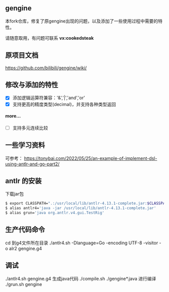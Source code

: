 ## gengine
本fork仓库，修复了原gengine出现的问题，以及添加了一些使用过程中需要的特性。

请随意取用，有问题可联系 <b>vx:cookedsteak</b>

## 原项目文档
https://github.com/bilibili/gengine/wiki/

## 修改与添加的特性

- [x] 添加逻辑运算符兼容：'&','|','and','or'
- [x] 支持更高的精度类型(decimal)，并支持各种类型返回

#### more...

- [ ] 支持多元连续比较

## 一些学习资料
可参考：
https://tonybai.com/2022/05/25/an-example-of-implement-dsl-using-antlr-and-go-part2/

## antlr 的安装

下载jar包
```bash
$ export CLASSPATH=".:/usr/local/lib/antlr-4.13.1-complete.jar:$CLASSPATH"
$ alias antlr4='java -jar /usr/local/lib/antlr-4.13.1-complete.jar'
$ alias grun='java org.antlr.v4.gui.TestRig'
```

## 生产代码命令
cd 到g4文件所在目录
./antlr4.sh -Dlanguage=Go -encoding UTF-8 -visitor -o alr2 gengine.g4

## 调试
./antlr4.sh gengine.g4 生成java代码
./compile.sh ./gengine*.java 进行编译
./grun.sh gengine
